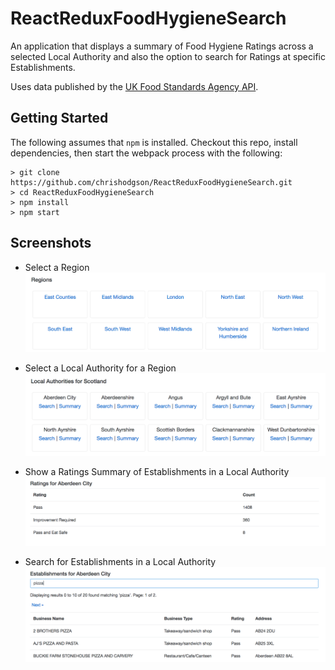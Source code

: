 # ReactReduxFoodHygieneSearch

An application that displays a summary of Food Hygiene Ratings across a selected Local Authority and also 
the option to search for Ratings at specific Establishments. 

Uses data published by the [UK Food Standards Agency API](http://ratings.food.gov.uk/open-data/en-GB). 


## Getting Started

The following assumes that `npm` is installed. Checkout this repo, install dependencies, 
then start the webpack process with the following:

```
> git clone https://github.com/chrishodgson/ReactReduxFoodHygieneSearch.git
> cd ReactReduxFoodHygieneSearch
> npm install
> npm start
```

## Screenshots

- Select a Region
![screenshot1](./screenshots/screenshot1.png)

- Select a Local Authority for a Region
![screenshot2](./screenshots/screenshot2.png)

- Show a Ratings Summary of Establishments in a Local Authority
![screenshot3](./screenshots/screenshot3.png)

- Search for Establishments in a Local Authority
![screenshot4](./screenshots/screenshot4.png)

